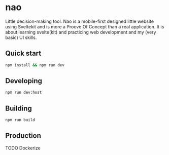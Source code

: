 # nao
Little decision-making tool.
Nao is a mobile-first designed little website using Sveltekit and is more a Proove Of Concept than a real application.
It is about learning svelte(kit) and practicing web development and my (very basic) UI skills.

## Quick start
```bash
npm install && npm run dev
```

## Developing

```bash
npm run dev:host
```

## Building

```bash
npm run build
```

## Production

TODO
Dockerize
